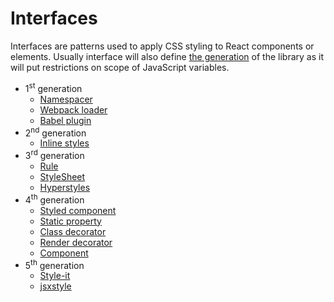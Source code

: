 # Interfaces

Interfaces are patterns used to apply CSS styling to React components or elements. Usually
interface will also define [the generation](./generations.md) of the library as it will put
restrictions on scope of JavaScript variables.

  - 1<sup>st</sup> generation
    - [Namespacer](./interfaces/1st-generation/namespacer.md)
    - [Webpack loader](./interfaces/1st-generation/webpack-loader.md)
    - [Babel plugin](./interfaces/1st-generation/babel-plugin.md)
  - 2<sup>nd</sup> generation
    - [Inline styles](./interfaces/2nd-generation/inline-stylesheet.md)
  - 3<sup>rd</sup> generation
    - [Rule](./interfaces/3rd-generation/rule.md)
    - [StyleSheet](./interfaces/3rd-generation/stylesheet.md)
    - [Hyperstyles](./interfaces/3rd-generation/hyperstyles.md)
  - 4<sup>th</sup> generation
    - [Styled component](./interfaces/4th-generation/styled-component.md)
    - [Static property](./interfaces/4th-generation/static-class-property.md)
    - [Class decorator](./interfaces/4th-generation/class-decorator.md)
    - [Render decorator](./interfaces/4th-generation/render-decorator.md)
    - [Component](./interfaces/3rd-generation/component.md)
  - 5<sup>th</sup> generation
    - [Style-it](./interfaces/5th-generation/style-it.md)
    - [jsxstyle](./interfaces/5th-generation/jsxstyle.md)
